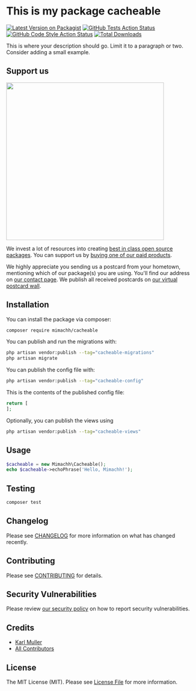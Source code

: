 # This is my package cacheable

[![Latest Version on Packagist](https://img.shields.io/packagist/v/mimachh/cacheable.svg?style=flat-square)](https://packagist.org/packages/mimachh/cacheable)
[![GitHub Tests Action Status](https://img.shields.io/github/actions/workflow/status/mimachh/cacheable/run-tests.yml?branch=main&label=tests&style=flat-square)](https://github.com/mimachh/cacheable/actions?query=workflow%3Arun-tests+branch%3Amain)
[![GitHub Code Style Action Status](https://img.shields.io/github/actions/workflow/status/mimachh/cacheable/fix-php-code-style-issues.yml?branch=main&label=code%20style&style=flat-square)](https://github.com/mimachh/cacheable/actions?query=workflow%3A"Fix+PHP+code+style+issues"+branch%3Amain)
[![Total Downloads](https://img.shields.io/packagist/dt/mimachh/cacheable.svg?style=flat-square)](https://packagist.org/packages/mimachh/cacheable)

This is where your description should go. Limit it to a paragraph or two. Consider adding a small example.

## Support us

[<img src="https://github-ads.s3.eu-central-1.amazonaws.com/cacheable.jpg?t=1" width="419px" />](https://spatie.be/github-ad-click/cacheable)

We invest a lot of resources into creating [best in class open source packages](https://spatie.be/open-source). You can support us by [buying one of our paid products](https://spatie.be/open-source/support-us).

We highly appreciate you sending us a postcard from your hometown, mentioning which of our package(s) you are using. You'll find our address on [our contact page](https://spatie.be/about-us). We publish all received postcards on [our virtual postcard wall](https://spatie.be/open-source/postcards).

## Installation

You can install the package via composer:

```bash
composer require mimachh/cacheable
```

You can publish and run the migrations with:

```bash
php artisan vendor:publish --tag="cacheable-migrations"
php artisan migrate
```

You can publish the config file with:

```bash
php artisan vendor:publish --tag="cacheable-config"
```

This is the contents of the published config file:

```php
return [
];
```

Optionally, you can publish the views using

```bash
php artisan vendor:publish --tag="cacheable-views"
```

## Usage

```php
$cacheable = new Mimachh\Cacheable();
echo $cacheable->echoPhrase('Hello, Mimachh!');
```

## Testing

```bash
composer test
```

## Changelog

Please see [CHANGELOG](CHANGELOG.md) for more information on what has changed recently.

## Contributing

Please see [CONTRIBUTING](CONTRIBUTING.md) for details.

## Security Vulnerabilities

Please review [our security policy](../../security/policy) on how to report security vulnerabilities.

## Credits

- [Karl Muller](https://github.com/Mimachh)
- [All Contributors](../../contributors)

## License

The MIT License (MIT). Please see [License File](LICENSE.md) for more information.
